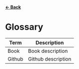 [**← Back**](contents.md)

# Glossary

| Term   | Description        |
| ------ | ------------------ |
| Book   | Book description   |
| Github | Github description |
